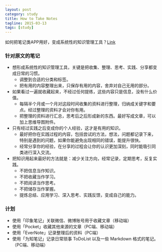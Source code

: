 ```yaml
---
layout: post
category: study
title: How to Take Notes
tagline: 2015-03-13
tags: [study]
---
```


如何把笔记类APP用好，变成系统性的知识管理工具？[Link](http://chuansong.me/n/1134267)

<!--more-->

### 针对原文的笔记

- 想形成系统性的知识管理工具，关键是把收集、整理、思考、实践、分享都变成日常的习惯。
    - 调整到合适的分类和标签。
    - 把有用的内容整理出来，只保存有用的内容，舍弃对自己无用的部分。
- 如果看过一遍就收藏起来，不经过任何提练，这些内容只是信息，没有什么价值。
    - 每隔半个月或一个月对这段时间收集的资料进行整理，归纳成关键字和要点。经过整理的资料才会对你有用。
    - 把整理的资料进行汇总，思考后之后形成新的东西。最好写成文章，可以加上思维导图附件。
- 只有经过实践之后变成你的个人经验，这才是有用的知识。
    - 最好把你在实践过程的内容，包括尝试的方法，想法，问题都记录下来，特别是遇到的问题，如果你能避免出现相同的错误，能提升很快。
    - 经常分享你的经验，在分享的过程会让你的认识更加深刻，同时能吸引同类进行深入交流。
- 把知识用起来最好的方法就是：减少关注方向，经常记录，定期思考，反复实践。
    - 不把信息当作知识。
    - 不把收藏当作学习。
    - 不把阅读当作思考。
    - 不把储存当作掌握。
    - 提炼总结、应用学习、深入思考、实践反馈，变成自己的能力。

### 计划

- 使用「印象笔记」关联微信、微博账号用于收藏文章（移动端）
- 使用「Pocket」收藏其他来源的文章（PC端、移动端）
- 使用「EverNote」记录整理后的资料（PC端）
- 使用「为知笔记」记录日常琐事 ToDoList 以及一些 Markdown 格式的笔记。（PC端、移动端）